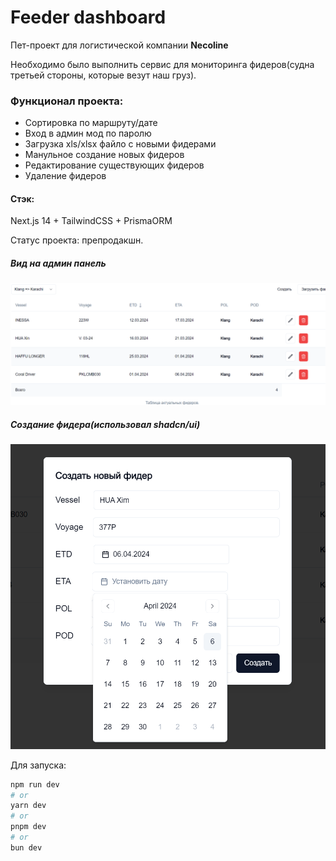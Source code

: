 
# Feeder dashboard

Пет-проект для логистической компании **Necoline**

Необходимо было выполнить сервис для мониторинга фидеров(судна третьей стороны, которые везут наш груз).

### Функционал проекта: 
- Сортировка по маршруту/дате
- Вход в админ мод по паролю
- Загрузка xls/xlsx файло с новыми фидерами
- Манульное создание новых фидеров
- Редактирование существующих фидеров
- Удаление фидеров

#### Стэк: 
Next.js 14 + TailwindCSS + PrismaORM 

Статус проекта: препродакшн.

##### Вид на админ панель
![Фото админ мода](./README-Assets/Admin.png "Admine mode view")

##### Создание фидера(использовал shadcn/ui)
![Фото админ мода](./README-Assets/Create.png "Admine mode view")

Для запуска:

```bash
npm run dev
# or
yarn dev
# or
pnpm dev
# or
bun dev
```

